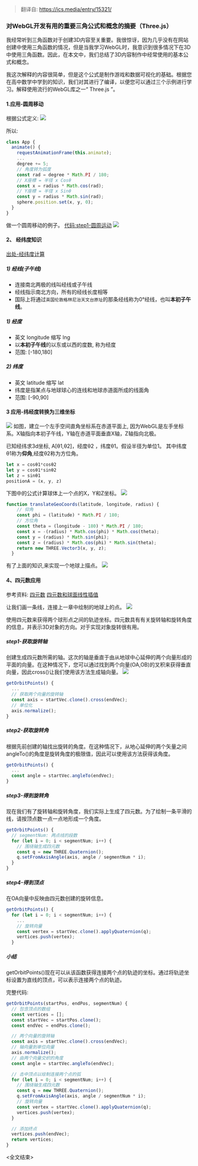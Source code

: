 > 翻译自: https://ics.media/entry/15321/


### 对WebGL开发有用的重要三角公式和概念的摘要（Three.js）

我经常听到三角函数对于创建3D内容至关重要。我很惊讶，因为几乎没有在网站创建中使用三角函数的情况，但是当我学习WebGL时，我意识到很多情况下在3D中使用三角函数。因此，在本文中，我们总结了3D内容制作中经常使用的基本公式和概念。

我这次解释的内容很简单，但是这个公式是制作游戏和数据可视化的基础。根据您在高中数学中学到的知识，我们对其进行了编译，以便您可以通过三个示例进行学习。解释使用流行的WebGL库之一“ Three.js ”。

#### 1.应用-圆周移动
根据公式定义:
<img src="01.png">

所以:
```js
class App {
  animate() {
    requestAnimationFrame(this.animate);
    ...
    degree += 5;
    // 角度转为弧度
    const rad = degree * Math.PI / 180;
    // X座標 = 半径 x Cosθ
    const x = radius * Math.cos(rad);
    // Y座標 = 半径 x Sinθ
    const y = radius * Math.sin(rad);
    sphere.position.set(x, y, 0);
  }
}
```

做一个圆周移动的例子。 [代码:step1-圆周运动](https://link)
<img src="02.png">


#### 2、 经纬度知识
[出处-经纬度计算](https://www.cnblogs.com/zrhai/p/3817492.html)
##### 1) 经线(子午线)
- 连接南北两极的线叫经线或子午线
- 经线指示南北方向，所有的经线长度相等
- 国际上将通过`英国伦敦格林尼治天文台原址`的那条经线称为0°经线，也叫**本初子午线**。

##### 1) 经度
- 英文 longitude 缩写 lng
- 以**本初子午线**的以东或以西的度数, 称为经度
- 范围: [-180,180]

##### 2) 纬度
- 英文 latitude  缩写 lat
- 纬度是指某点与地球球心的连线和地球赤道面所成的线面角
- 范围: [-90,90]

#### 3 应用-纬经度转换为三维坐标
<img src="04.png">
如图，建立一个左手空间直角坐标系在赤道平面上, 因为WebGL是左手坐标系。X轴指向本初子午线，Y轴在赤道平面垂直X轴，Z轴指向北极。

已知经纬求3d坐标, A[θ1,θ2]，经度θ2 ，纬度θ1。假设半径为单位1。 其中纬度θ1称为**仰角**,经度θ2称为方位角。
```js
let x = cosθ1*cosθ2
let y = cosθ1*sinθ2
let z = sinθ1
positionA = (x, y, z)
```
下图中的公式计算球体上一个点的X，Y和Z坐标。
<img src="03.png">

```js
function translateGeoCoords(latitude, longitude, radius) {
    // 仰角
    const phi = (latitude) * Math.PI / 180;
    // 方位角
    const theta = (longitude - 180) * Math.PI / 180;
    const x = -(radius) * Math.cos(phi) * Math.cos(theta);
    const y = (radius) * Math.sin(phi);
    const z = (radius) * Math.cos(phi) * Math.sin(theta);
    return new THREE.Vector3(x, y, z);
  }
```
有了上面的知识,来实现一个地球上描点。
<img src="07.png">


#### 4、四元数应用
参考资料:
[四元数](https://wgld.org/d/webgl/w031.html)
[四元数和球面线性插值](https://wgld.org/d/webgl/w034.html)

让我们画一条线，连接上一章中绘制的地球上的点。
<img src="05.png">

使用四元数来获得两个球形点之间的轨迹坐标。四元数具有有关旋转轴和旋转角度的信息，并表示3D对象的方向。对于实现对象旋转很有用。

##### step1-获取旋转轴
创建生成四元数所需的轴。这次的轴是垂直于由从地球中心延伸的两个向量形成的平面的向量。在这种情况下，您可以通过找到两个向量(OA,OB)的叉积来获得垂直向量，因此cross()让我们使用该方法生成轴向量。
<img src="./07.png">

```js
getOrbitPoints() {
  ...
  // 获取两个向量的旋转轴
  const axis = startVec.clone().cross(endVec);
  // 单位化
  axis.normalize();
}
```

##### step2-获取旋转角
根据先前创建的轴找出旋转的角度。在这种情况下，从地心延伸的两个矢量之间 angleTo()的角度是旋转角度的极限值，因此可以使用该方法获得该角度。

```js
getOrbitPoints() {
  ...
  const angle = startVec.angleTo(endVec);
}
```

##### step3-得到旋转角
现在我们有了旋转轴和旋转角度，我们实际上生成了四元数。为了绘制一条平滑的线，请按顶点数一点一点地形成一个角度。
```js
getOrbitPoints() {
  // segmentNum: 两点线的段数
  for (let i = 0; i < segmentNum; i++) {
    // 围绕轴生成四元数
    const q = new THREE.Quaternion();
    q.setFromAxisAngle(axis, angle / segmentNum * i);
  }
}
```

##### step4-得到顶点
在OA向量中反映由四元数创建的旋转信息。
```js
getOrbitPoints() {
  for (let i = 0; i < segmentNum; i++) {
    ...
    // 旋转向量
    const vertex = startVec.clone().applyQuaternion(q);
    vertices.push(vertex);
  }

```

##### 小结
getOrbitPoints()现在可以从该函数获得连接两个点的轨迹的坐标。通过将轨迹坐标设置为直线的顶点，可以表示连接两个点的轨迹。

完整代码:
```js
getOrbitPoints(startPos, endPos, segmentNum) {
  // 包含顶点的数组
  const vertices = [];
  const startVec = startPos.clone();
  const endVec = endPos.clone();

  // 两个向量的旋转轴
  const axis = startVec.clone().cross(endVec);
  // 轴向量到单位向量
  axis.normalize();
  // 由两个向量交织的角度
  const angle = startVec.angleTo(endVec);

  // 击中顶点以绘制连接两个点的弧
  for (let i = 0; i < segmentNum; i++) {
    // 围绕轴生成四元数
    const q = new THREE.Quaternion();
    q.setFromAxisAngle(axis, angle / segmentNum * i);
    // 旋转向量
    const vertex = startVec.clone().applyQuaternion(q);
    vertices.push(vertex);
  }

  // 添加终点
  vertices.push(endVec);
  return vertices;
}
```

<全文结束>
